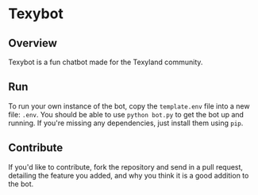 # Texybot

## Overview
Texybot is a fun chatbot made for the Texyland community.

## Run
To run your own instance of the bot, copy the `template.env` file into a new file: `.env`.
You should be able to use `python bot.py` to get the bot up and running. If you're missing any dependencies, just install them using `pip`.

## Contribute
If you'd like to contribute, fork the repository and send in a pull request, detailing the feature you added, and why you think it is a good addition to the bot.